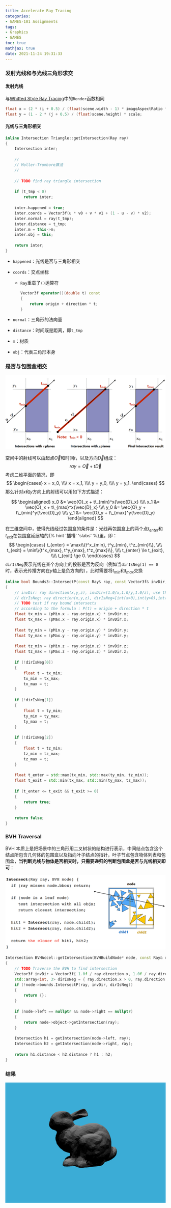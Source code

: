 ```yaml
---
title: Accelerate Ray Tracing
categories: 
- GAMES-101 Assignments
tags:
- Graphics
- GAMES
toc: true
mathjax: true
date: 2021-11-24 19:31:33
---
```


### 发射光线和与光线三角形求交

#### 发射光线

与[Whitted Style Ray Tracing](https://silhouettesforyou.github.io/2021/11/22/21/)中的`Render`函数相同

```c++
float x = (2 * (i + 0.5) / (float)scene.width - 1) * imageAspectRatio * scale;
float y = (1 - 2 * (j + 0.5) / (float)scene.height) * scale;
```

#### 光线与三角形相交

```c++
inline Intersection Triangle::getIntersection(Ray ray)
{
    Intersection inter;

    //
    // Moller-Trumbore算法 
    //

    // TODO find ray triangle intersection

    if (t_tmp < 0)
        return inter;

    inter.happened = true;
    inter.coords = Vector3f(u * v0 + v * v1 + (1 - u - v) * v2);
    inter.normal = ray(t_tmp);
    inter.distance = t_tmp;
    inter.m = this->m;
    inter.obj = this;

    return inter;
}
```

* `happened`：光线是否与三角形相交

* `coords`：交点坐标

  * `Ray`重载了`()`运算符

    ```c++
    Vector3f operator()(double t) const
    {
        return origin + direction * t;
    }
    ```

* `normal`：三角形的法向量

* `distance`：时间既是距离，即`t_tmp`

* `m`：材质

* `obj`：代表三角形本身

### 是否与包围盒相交

<center>
    <img src="23/ray-intersection-with-axis-aligned-box.png" />
</center>

空间中的射线可以由起点$\vec{O}$和时间$t$，以及方向$\vec{D}$组成：
$$
ray = \vec{O} + t\vec{D}
$$
考虑二维平面的情况，即
$$
\begin{cases}
x = x_0, \\\\
x = x_1, \\\\
y = y_0, \\\\
y = y_1.
\end{cases}
$$
那么针对$x$和$y$方向上的射线可以用如下方式描述：

$$
\begin{aligned}
x_0 &= \vec{O}_x + t\_{min}^x{\vec{D}_x} \\\\
x_1 &= \vec{O}_x + t\_{max}^x{\vec{D}_x} \\\\
y_0 &= \vec{O}_y + t\_{min}^y{\vec{D}_y} \\\\
y_1 &= \vec{O}_y + t\_{max}^y{\vec{D}_y}
\end{aligned}
$$


在三维空间中，使得光线经过包围盒的条件是：光线再包围盒上的两个点$t_{enter}$和$t_{exit}$在包围盒延展轴的{% hint '插槽' 'slabs' %}里，即：
$$
\begin{cases}
t_{enter} = \max\\{t^x_{min}, t^y_{min}, t^z_{min}\\}, \\\\
t_{exit} = \min\\{t^x_{max}, t^y_{max}, t^z_{max}\\}, \\\\
t_{enter} \le t_{exit}, \\\\
t_{exit} \ge 0.
\end{cases}
$$
`dirIsNeg`表示光线在某个方向上的投影是否为反向（例如当`dirIsNeg[1] == 0`时，表示光传播方向在$y$轴上是负方向的），此时需要将$t_{min}$和$t_{max}$交换


```c++
inline bool Bounds3::IntersectP(const Ray& ray, const Vector3f& invDir, const std::array<int, 3>& dirIsNeg) const
{
    // invDir: ray direction(x,y,z), invDir=(1.0/x,1.0/y,1.0/z), use this because Multiply is faster that Division
    // dirIsNeg: ray direction(x,y,z), dirIsNeg=[int(x>0),int(y>0),int(z>0)], use this to simplify your logic
    // TODO test if ray bound intersects
    // according to the formula : P(t) = origin + direction * t
    float tx_min = (pMin.x - ray.origin.x) * invDir.x;
    float tx_max = (pMax.x - ray.origin.x) * invDir.x;

    float ty_min = (pMin.y - ray.origin.y) * invDir.y;
    float ty_max = (pMax.y - ray.origin.y) * invDir.y;

    float tz_min = (pMin.z - ray.origin.z) * invDir.z;
    float tz_max = (pMax.z - ray.origin.z) * invDir.z;

    if (!dirIsNeg[0])
    {
    	float t = tx_min;
    	tx_min = tx_max;
    	tx_max = t;
    }

    if (!dirIsNeg[1])
    {
    	float t = ty_min;
    	ty_min = ty_max;
    	ty_max = t;
    }

    if (!dirIsNeg[2])
    {
    	float t = tz_min;
    	tz_min = tz_max;
    	tz_max = t;
    }

    float t_enter = std::max(tx_min, std::max(ty_min, tz_min));
    float t_exit = std::min(tx_max, std::min(ty_max, tz_max));

    if (t_enter <= t_exit && t_exit >= 0)
    {
    	return true;
    }

    return false;
}
```

### BVH Traversal

BVH 本质上是把场景中的三角形用二叉树状的结构进行表示，中间结点包含这个结点所包含几何体的包围盒以及指向叶子结点的指针，叶子节点包含物体列表和包围盒，**当判断光线与物体是否相交时，只需要递归的判断包围盒是否与光线相交即可**：

<center>
    <img src="23/bvh.png" />
</center>

```c++
Intersection BVHAccel::getIntersection(BVHBuildNode* node, const Ray& ray) const
{
    // TODO Traverse the BVH to find intersection
    Vector3f invDir = Vector3f{ 1.0f / ray.direction.x, 1.0f / ray.direction.y, 1.0f / ray.direction.z };
    std::array<int, 3> dirIsNeg = { ray.direction.x > 0, ray.direction.y > 0, ray.direction.z > 0 };
    if (!node->bounds.IntersectP(ray, invDir, dirIsNeg))
    {
    	return {};
    }

    if (node->left == nullptr && node->right == nullptr)
    {
    	return node->object->getIntersection(ray);
    }

    Intersection h1 = getIntersection(node->left, ray);
    Intersection h2 = getIntersection(node->right, ray);
    
    return h1.distance < h2.distance ? h1 : h2;
}
```

### 结果

<center>
    <img src="23/binary.png" />
</center>
